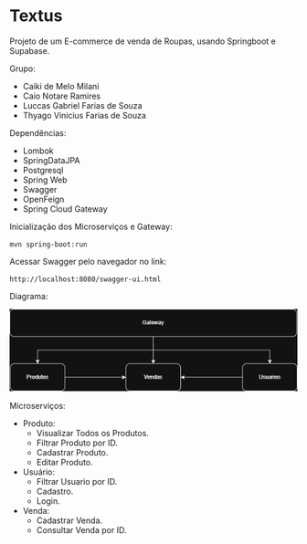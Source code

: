 # Textus 
Projeto de um E-commerce de venda de Roupas, usando Springboot e Supabase.

Grupo:
- Caiki de Melo Milani
- Caio Notare Ramires
- Luccas Gabriel Farias de Souza
- Thyago Vinicius Farias de Souza

Dependências:
- Lombok
- SpringDataJPA
- Postgresql
- Spring Web
- Swagger
- OpenFeign
- Spring Cloud Gateway

Inicialização dos Microserviços e Gateway:
```
mvn spring-boot:run
```

Acessar Swagger pelo navegador no link:
```
http://localhost:8080/swagger-ui.html
```

Diagrama:

![diagrama](https://github.com/C41K1/Projeto-Springboot/blob/main/diagrama.png)

Microserviços:
- Produto:
    - Visualizar Todos os Produtos.
    - Filtrar Produto por ID.
    - Cadastrar Produto.
    - Editar Produto.
-  Usuário:
    - Filtrar Usuario por ID.
    - Cadastro.
    - Login.
- Venda:
    - Cadastrar Venda.
    - Consultar Venda por ID.
 


